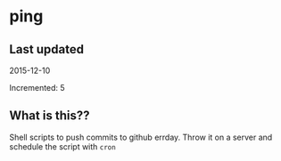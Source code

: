 # ping

## Last updated
2015-12-10

Incremented: 5

## What is this?? 
Shell scripts to push commits to github errday. Throw it on a server and schedule the script with `cron`
